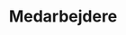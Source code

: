 ---
title: "Medarbejdere"
pagetitle: "Medarbejdere -pageTitle"
description: "Medarbejdere -description"
standardPage: true
contentUrl: "medarbejdere"
showEmployeeSection: true
---